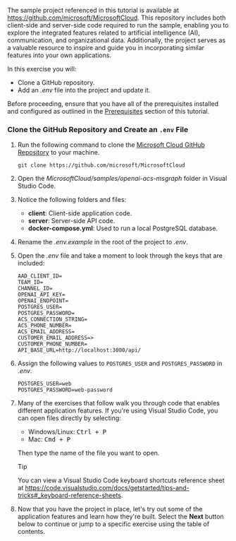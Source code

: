 <!-- markdownlint-disable MD041 -->

The sample project referenced in this tutorial is available at https://github.com/microsoft/MicrosoftCloud. This repository includes both client-side and server-side code required to run the sample, enabling you to explore the integrated features related to artificial intelligence (AI), communication, and organizational data. Additionally, the project serves as a valuable resource to inspire and guide you in incorporating similar features into your own applications.

In this exercise you will:

- Clone a GitHub repository.
- Add an *.env* file into the project and update it.

Before proceeding, ensure that you have all of the prerequisites installed and configured as outlined in the [Prerequisites](/microsoft-cloud/dev/tutorials/openai-acs-msgraph/#prerequisites) section of this tutorial.

### Clone the GitHub Repository and Create an `.env` File

1. Run the following command to clone the [Microsoft Cloud GitHub Repository](https://github.com/microsoft/MicrosoftCloud) to your machine.

    ```console
    git clone https://github.com/microsoft/MicrosoftCloud
    ```

1. Open the *MicrosoftCloud/samples/openai-acs-msgraph* folder in Visual Studio Code.

1. Notice the following folders and files:

    - **client**: Client-side application code.
    - **server**: Server-side API code.
    - **docker-compose.yml**: Used to run a local PostgreSQL database.

1. Rename the *.env.example* in the root of the project to *.env*. 

1. Open the *.env* file and take a moment to look through the keys that are included:

    ```
    AAD_CLIENT_ID=
    TEAM_ID=
    CHANNEL_ID=
    OPENAI_API_KEY=
    OPENAI_ENDPOINT=
    POSTGRES_USER=
    POSTGRES_PASSWORD=
    ACS_CONNECTION_STRING=
    ACS_PHONE_NUMBER=
    ACS_EMAIL_ADDRESS=
    CUSTOMER_EMAIL_ADDRESS=>
    CUSTOMER_PHONE_NUMBER=
    API_BASE_URL=http://localhost:3000/api/
    ```

1. Assign the following values to `POSTGRES_USER` and `POSTGRES_PASSWORD` in *.env*.

    ```
    POSTGRES_USER=web
    POSTGRES_PASSWORD=web-password
    ```

1. Many of the exercises that follow walk you through code that enables different application features. If you're using Visual Studio Code, you can open files directly by selecting:

    - Windows/Linux: <kbd>Ctrl + P</kdb>
    - Mac: <kbd>Cmd + P</kdb>

    Then type the name of the file you want to open. 

    > [!TIP]
    > You can view a Visual Studio Code keyboard shortcuts reference sheet at https://code.visualstudio.com/docs/getstarted/tips-and-tricks#_keyboard-reference-sheets.

1. Now that you have the project in place, let's try out some of the application features and learn how they're built. Select the **Next** button below to continue or jump to a specific exercise using the table of contents.
